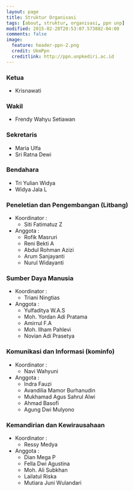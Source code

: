 ```yaml
---
layout: page
title: Struktur Organisasi
tags: [about, struktur, organisasi, ppn unp]
modified: 2015-02-28T20:53:07.573882-04:00
comments: false
image:
  feature: header-ppn-2.png
  credit: UkmPpn
  creditlink: http://ppn.unpkediri.ac.id
---
```



### Ketua
* Krisnawati

### Wakil
* Frendy Wahyu Setiawan

### Sekretaris
* Maria Ulfa 
* Sri Ratna Dewi 

### Bendahara
* Tri Yulian Widya 
* Widya Jala L

### Peneletian dan Pengembangan (Litbang)
* Koordinator :
  - Siti Fatimatuz Z
* Anggota :
  - Rofik Masruri
  - Reni Bekti A
  - Abdul Rohman Azizi
  - Arum Sanjayanti 
  - Nurul Widayanti

### Sumber Daya Manusia
* Koordinator :
  - Triani Ningtias
* Anggota :
  - Yulfaditya W.A.S
  - Moh. Yordan Adi Pratama
  - Amirrul F.A
  - Moh. Ilham Pahlevi
  - Novian Adi Prasetya

### Komunikasi dan Informasi (kominfo)
* Koordinator :
  - Navi Wahyuni
* Anggota :
  - Indra Fauzi 
  - Avandilia Mamor Burhanudin 
  - Mukhamad Agus Sahrul Alwi
  - Ahmad Basofi 
  - Agung Dwi Mulyono 

### Kemandirian dan Kewirausahaan
* Koordinator :
  - Ressy Medya 
* Anggota :
  - Dian Mega P 
  - Fella Dwi Agustina
  - Moh. Ali Subkhan
  - Lailatul Riska 
  - Mutiara Juni Wulandari 